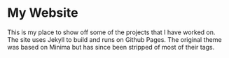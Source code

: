 # My Website

This is my place to show off some of the projects that I have worked on. The site uses Jekyll to build and runs on Github Pages. The original theme was based on Minima but has since been stripped of most of their tags. 
